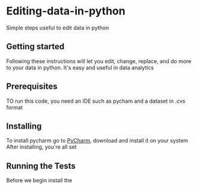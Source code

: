 # Editing-data-in-python
Simple steps useful to edit data in python
## Getting started 
Following these instructions will let you edit, change, replace, and do more to your data in python. It's easy and useful in data analytics
## Prerequisites 
TO run this code, you need an IDE such as pycham and a dataset in .cvs format
## Installing 
To install pycharm go to [PyCharm](https://www.jetbrains.com/pycharm/), download and install it on your system 
After installing, you're all set
## Running the Tests 
Before we begin install the 
